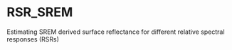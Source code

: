 # RSR_SREM
Estimating SREM derived surface reflectance for different relative spectral responses (RSRs)
